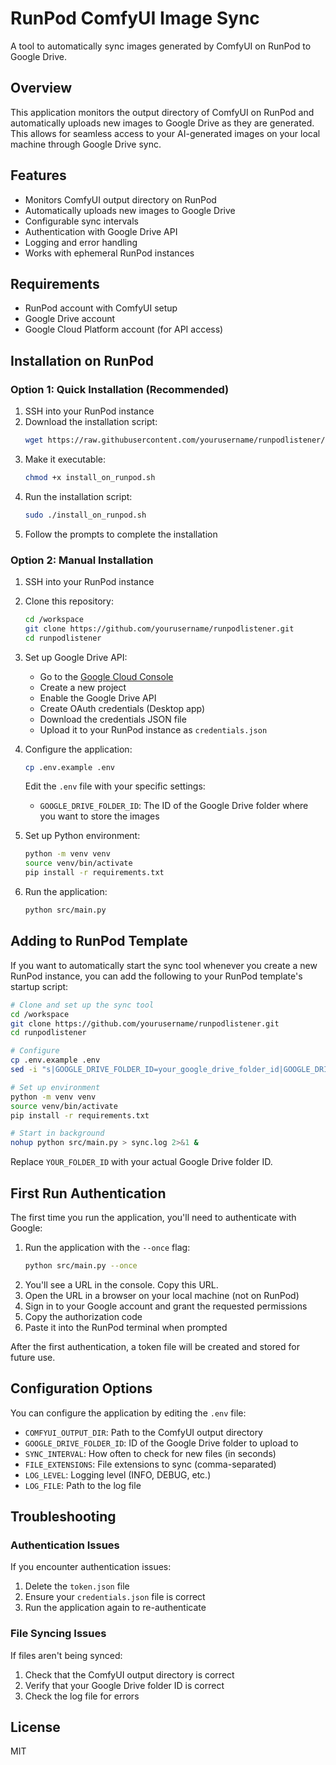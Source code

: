 # RunPod ComfyUI Image Sync

A tool to automatically sync images generated by ComfyUI on RunPod to Google Drive.

## Overview

This application monitors the output directory of ComfyUI on RunPod and automatically uploads new images to Google Drive as they are generated. This allows for seamless access to your AI-generated images on your local machine through Google Drive sync.

## Features

- Monitors ComfyUI output directory on RunPod
- Automatically uploads new images to Google Drive
- Configurable sync intervals
- Authentication with Google Drive API
- Logging and error handling
- Works with ephemeral RunPod instances

## Requirements

- RunPod account with ComfyUI setup
- Google Drive account
- Google Cloud Platform account (for API access)

## Installation on RunPod

### Option 1: Quick Installation (Recommended)

1. SSH into your RunPod instance
2. Download the installation script:
   ```bash
   wget https://raw.githubusercontent.com/yourusername/runpodlistener/master/install_on_runpod.sh
   ```
3. Make it executable:
   ```bash
   chmod +x install_on_runpod.sh
   ```
4. Run the installation script:
   ```bash
   sudo ./install_on_runpod.sh
   ```
5. Follow the prompts to complete the installation

### Option 2: Manual Installation

1. SSH into your RunPod instance
2. Clone this repository:
   ```bash
   cd /workspace
   git clone https://github.com/yourusername/runpodlistener.git
   cd runpodlistener
   ```
3. Set up Google Drive API:
   - Go to the [Google Cloud Console](https://console.cloud.google.com/)
   - Create a new project
   - Enable the Google Drive API
   - Create OAuth credentials (Desktop app)
   - Download the credentials JSON file
   - Upload it to your RunPod instance as `credentials.json`

4. Configure the application:
   ```bash
   cp .env.example .env
   ```
   Edit the `.env` file with your specific settings:
   - `GOOGLE_DRIVE_FOLDER_ID`: The ID of the Google Drive folder where you want to store the images

5. Set up Python environment:
   ```bash
   python -m venv venv
   source venv/bin/activate
   pip install -r requirements.txt
   ```

6. Run the application:
   ```bash
   python src/main.py
   ```

## Adding to RunPod Template

If you want to automatically start the sync tool whenever you create a new RunPod instance, you can add the following to your RunPod template's startup script:

```bash
# Clone and set up the sync tool
cd /workspace
git clone https://github.com/yourusername/runpodlistener.git
cd runpodlistener

# Configure
cp .env.example .env
sed -i "s|GOOGLE_DRIVE_FOLDER_ID=your_google_drive_folder_id|GOOGLE_DRIVE_FOLDER_ID=YOUR_FOLDER_ID|" .env

# Set up environment
python -m venv venv
source venv/bin/activate
pip install -r requirements.txt

# Start in background
nohup python src/main.py > sync.log 2>&1 &
```

Replace `YOUR_FOLDER_ID` with your actual Google Drive folder ID.

## First Run Authentication

The first time you run the application, you'll need to authenticate with Google:

1. Run the application with the `--once` flag:
   ```bash
   python src/main.py --once
   ```
2. You'll see a URL in the console. Copy this URL.
3. Open the URL in a browser on your local machine (not on RunPod)
4. Sign in to your Google account and grant the requested permissions
5. Copy the authorization code
6. Paste it into the RunPod terminal when prompted

After the first authentication, a token file will be created and stored for future use.

## Configuration Options

You can configure the application by editing the `.env` file:

- `COMFYUI_OUTPUT_DIR`: Path to the ComfyUI output directory
- `GOOGLE_DRIVE_FOLDER_ID`: ID of the Google Drive folder to upload to
- `SYNC_INTERVAL`: How often to check for new files (in seconds)
- `FILE_EXTENSIONS`: File extensions to sync (comma-separated)
- `LOG_LEVEL`: Logging level (INFO, DEBUG, etc.)
- `LOG_FILE`: Path to the log file

## Troubleshooting

### Authentication Issues

If you encounter authentication issues:
1. Delete the `token.json` file
2. Ensure your `credentials.json` file is correct
3. Run the application again to re-authenticate

### File Syncing Issues

If files aren't being synced:
1. Check that the ComfyUI output directory is correct
2. Verify that your Google Drive folder ID is correct
3. Check the log file for errors

## License

MIT

